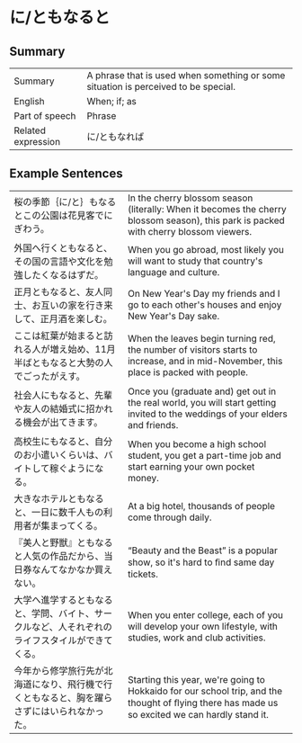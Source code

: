 # に/ともなると

## Summary

<table><tr>   <td>Summary</td>   <td>A phrase that is used when something or some situation is perceived to be special.</td></tr><tr>   <td>English</td>   <td>When; if; as</td></tr><tr>   <td>Part of speech</td>   <td>Phrase</td></tr><tr>   <td>Related expression</td>   <td>に/ともなれば</td></tr></table>

## Example Sentences

<table><tr>   <td>桜の季節｛に/と｝もなるとこの公園は花見客でにぎわう。</td>   <td>In the cherry blossom season (literally: When it becomes the cherry blossom season), this park is packed with cherry blossom viewers.</td></tr><tr>   <td>外国へ行くともなると、その国の言語や文化を勉強したくなるはずだ。</td>   <td>When you go abroad, most likely you will want to study that country's language and culture.</td></tr><tr>   <td>正月ともなると、友人同士、お互いの家を行き来して、正月酒を楽しむ。</td>   <td>On New Year's Day my friends and I go to each other's houses and enjoy New Year's Day sake.</td></tr><tr>   <td>ここは紅葉が始まると訪れる人が増え始め、11月半ばともなると大勢の人でごったがえす。</td>   <td>When the leaves begin turning red, the number of visitors starts to increase, and in mid-November, this place is packed with people.</td></tr><tr>   <td>社会人にもなると、先輩や友人の結婚式に招かれる機会が出てきます。</td>   <td>Once you (graduate and) get out in the real world, you will start getting invited to the weddings of your elders and friends.</td></tr><tr>   <td>高校生にもなると、自分のお小遣いくらいは、バイトして稼ぐようになる。</td>   <td>When you become a high school student, you get a part-time job and start earning your own pocket money.</td></tr><tr>   <td>大きなホテルともなると、一日に数千人もの利用者が集まってくる。</td>   <td>At a big hotel, thousands of people come through daily.</td></tr><tr>   <td>『美人と野獣』ともなると人気の作品だから、当日券なんてなかなか買えない。</td>   <td>“Beauty and the Beast” is a popular show, so it's hard to ﬁnd same day tickets.</td></tr><tr>   <td>大学へ進学するともなると、学問、バイト、サークルなど、人それぞれのライフスタイルができてくる。</td>   <td>When you enter college, each of you will develop your own lifestyle, with studies, work and club activities.</td></tr><tr>   <td>今年から修学旅行先が北海道になり、飛行機で行くともなると、胸を躍らさずにはいられなかった。</td>   <td>Starting this year, we're going to Hokkaido for our school trip, and the thought of ﬂying there has made us so excited we can hardly stand it.</td></tr></table>

